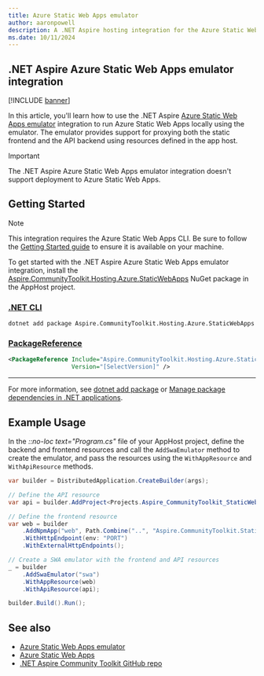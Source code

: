 ```yaml
---
title: Azure Static Web Apps emulator
author: aaronpowell
description: A .NET Aspire hosting integration for the Azure Static Web Apps emulator.
ms.date: 10/11/2024
---
```


## .NET Aspire Azure Static Web Apps emulator integration

[!INCLUDE [banner](includes/banner.md)]

In this article, you'll learn how to use the .NET Aspire [Azure Static Web Apps emulator](/azure/static-web-apps/local-development) integration to run Azure Static Web Apps locally using the emulator. The emulator provides support for proxying both the static frontend and the API backend using resources defined in the app host.

> [!IMPORTANT]
> The .NET Aspire Azure Static Web Apps emulator integration doesn't support deployment to Azure Static Web Apps.

## Getting Started

> [!NOTE]
> This integration requires the Azure Static Web Apps CLI. Be sure to follow the [Getting Started guide](/azure/static-web-apps/local-development#get-started) to ensure it is available on your machine.

To get started with the .NET Aspire Azure Static Web Apps emulator integration, install the [Aspire.CommunityToolkit.Hosting.Azure.StaticWebApps](https://www.nuget.org/packages/Aspire.CommunityToolkit.Hosting.Azure.StaticWebApps) NuGet package in the AppHost project.

### [.NET CLI](#tab/dotnet-cli)

```dotnetcli
dotnet add package Aspire.CommunityToolkit.Hosting.Azure.StaticWebApps
```

### [PackageReference](#tab/package-reference)

```xml
<PackageReference Include="Aspire.CommunityToolkit.Hosting.Azure.StaticWebApps"
                  Version="[SelectVersion]" />
```

---

For more information, see [dotnet add package](/dotnet/core/tools/dotnet-add-package) or [Manage package dependencies in .NET applications](/dotnet/core/tools/dependencies).

## Example Usage

In the _::no-loc text="Program.cs"_ file of your AppHost project, define the backend and frontend resources and call the `AddSwaEmulator` method to create the emulator, and pass the resources using the `WithAppResource` and `WithApiResource` methods.

```csharp
var builder = DistributedApplication.CreateBuilder(args);

// Define the API resource
var api = builder.AddProject<Projects.Aspire_CommunityToolkit_StaticWebApps_ApiApp>("api");

// Define the frontend resource
var web = builder
    .AddNpmApp("web", Path.Combine("..", "Aspire.CommunityToolkit.StaticWebApps.WebApp"), "dev")
    .WithHttpEndpoint(env: "PORT")
    .WithExternalHttpEndpoints();

// Create a SWA emulator with the frontend and API resources
_ = builder
    .AddSwaEmulator("swa")
    .WithAppResource(web)
    .WithApiResource(api);

builder.Build().Run();
```

## See also

- [Azure Static Web Apps emulator](https://learn.microsoft.com/azure/static-web-apps/local-development)
- [Azure Static Web Apps](https://learn.microsoft.com/azure/static-web-apps/)
- [.NET Aspire Community Toolkit GitHub repo](https://github.com/CommunityToolkit/Aspire)
